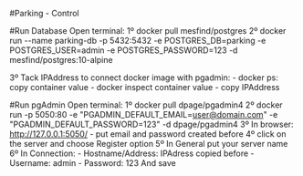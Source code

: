 #Parking - Control

#Run Database
Open terminal:
1º docker pull mesfind/postgres
2º docker run --name parking-db -p 5432:5432 -e POSTGRES_DB=parking -e POSTGRES_USER=admin -e POSTGRES_PASSWORD=123 -d mesfind/postgres:10-alpine

3º Tack IPAddress to connect docker image with  pgadmin: 
	- docker ps:  copy container value
	- docker inspect container value
	- copy IPAddress

#Run pgAdmin
Open terminal:
1º docker pull dpage/pgadmin4
2º docker run -p 5050:80 -e "PGADMIN_DEFAULT_EMAIL=user@domain.com" -e "PGADMIN_DEFAULT_PASSWORD=123" -d dpage/pgadmin4
3º In browser: http://127.0.0.1:5050/ - put email and password created before
4º click on the server and choose Register option
5º In General put your server name
6º In Connection:
    - Hostname/Address: IPAdress copied before
	- Username: admin
	- Password: 123
And save 